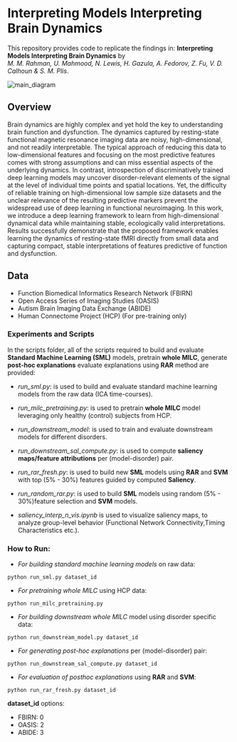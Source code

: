Interpreting Models Interpreting Brain Dynamics 
=====================
This repository provides code to replicate the findings in:
**Interpreting Models Interpreting Brain Dynamics** by<br/>
*M. M. Rahman, U. Mahmood, N. Lewis, H. Gazula, A. Fedorov, Z. Fu, V. D. Calhoun & S. M. Plis*.

![main_diagram](https://user-images.githubusercontent.com/45178290/141242644-6934f195-67ea-4656-bb02-2cdf6ba078bc.png)

<!-- <img src="https://github.com/mmrahman21/model_introspection/tree/master/doc/figures/main_diagram.png" width="700" height="500"> -->


## Overview
Brain dynamics are highly complex and yet hold the key to understanding brain function and dysfunction. The dynamics captured by resting-state functional magnetic resonance imaging data are noisy, high-dimensional, and not readily interpretable. The typical approach of reducing this data to low-dimensional features and focusing on the most predictive features comes with strong assumptions and can miss essential aspects of the underlying dynamics. In contrast, introspection of discriminatively trained deep learning models may uncover disorder-relevant elements of the signal at the level of individual time points and spatial locations. Yet, the difficulty of reliable training on high-dimensional low sample size datasets and the unclear relevance of the resulting predictive markers prevent the widespread use of deep learning in functional neuroimaging. In this work, we introduce a deep learning framework to learn from high-dimensional dynamical data while maintaining stable, ecologically valid interpretations. Results successfully demonstrate that the proposed framework enables learning the dynamics of resting-state fMRI directly from small data and capturing compact, stable interpretations of features predictive of function and dysfunction. 


## Data
+ Function Biomedical Informatics Research Network (FBIRN)
+ Open Access Series of Imaging Studies (OASIS)
+ Autism Brain Imaging Data Exchange (ABIDE) 
+ Human Connectome Project (HCP) (For pre-training only)


### Experiments and Scripts
In the  scripts folder, all of the scripts required to build and evaluate **Standard Machine Learning (SML)** models, pretrain **whole MILC**, generate **post-hoc explanations** evaluate explanations using **RAR** method are provided:

- *run_sml.py*: is used to build and evaluate standard machine learning models from the raw data (ICA time-courses).

- *run_milc_pretraining.py*: is used to pretrain **whole MILC** model leveraging only healthy (control) subjects from HCP.

- *run_downstream_model*: is used to train and evaluate downstream models for different disorders.

- *run_downstream_sal_compute.py*: is used to compute **saliency maps/feature attributions** per (model-disorder) pair.

- *run_rar_fresh.py*: is used to build new **SML** models using **RAR** and **SVM** with top (5% - 30%) features guided by computed **Saliency**.

- *run_random_rar.py*: is used to build **SML** models using random (5% - 30%)feature selection and **SVM** models.

- *saliency_interp_n_vis.ipynb* is used to visualize saliency maps, to analyze group-level behavior (Functional Network Connectivity,Timing Characteristics etc.). 

### How to Run:

- *For building standard machine learning models* on raw data:

```
python run_sml.py dataset_id
```

- *For pretraining whole MILC* using HCP data:

```
python run_milc_pretraining.py
```

- *For building downstream whole MILC* model using disorder specific data:

```
python run_downstream_model.py dataset_id
```

- *For generating post-hoc explanations* per (model-disorder) pair:

```
python run_downstream_sal_compute.py dataset_id
```

- *For evaluation of posthoc explanations* using **RAR** and **SVM**:

```
python run_rar_fresh.py dataset_id
```

**dataset_id** options:
- FBIRN: 0
- OASIS: 2
- ABIDE: 3

